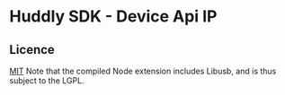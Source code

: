 # Huddly SDK - Device Api IP

## Licence
[MIT](LICENCE)
Note that the compiled Node extension includes Libusb, and is thus subject to the LGPL.